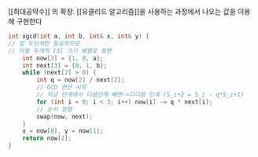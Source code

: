 [[최대공약수]] 의 확장.
[[유클리드 알고리즘]]을 사용하는 과정에서 나오는 값을 이용해 구현한다

```cpp
int xgcd(int a, int b, int& x, int& y) {
// 앞 두단계만 필요하므로
// 이를 두개의 [3] 크기 배열로 표현
	int now[3] = {1, 0, a};
	int next[3] = {0, 1, b};
	while (next[2] > 0) {
		int q = now[2] / next[2];
		// GCD 연산 시작
		// 지금 단계에서 다음단계 빼면->다다음 단계 (S_i+2 = S_i - q*S_i+1)
		for (int i = 0; i < 3; i++) now[i] -= q * next[i];
		// 순서 정렬
		swap(now, next);
	}
	x = now[0], y = now[1];
	return now[2];
}
```